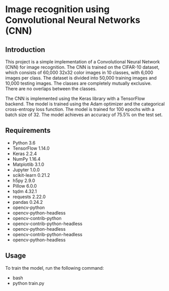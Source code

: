 # Image recognition using Convolutional Neural Networks (CNN)
## Introduction

This project is a simple implementation of a Convolutional Neural Network (CNN) for image recognition. The CNN is trained on the CIFAR-10 dataset, which consists of 60,000 32x32 color images in 10 classes, with 6,000 images per class. The dataset is divided into 50,000 training images and 10,000 testing images. The classes are completely mutually exclusive. There are no overlaps between the classes.

The CNN is implemented using the Keras library with a TensorFlow backend. The model is trained using the Adam optimizer and the categorical cross-entropy loss function. The model is trained for 100 epochs with a batch size of 32. The model achieves an accuracy of 75.5% on the test set.

## Requirements

- Python 3.6
- TensorFlow 1.14.0
- Keras 2.2.4
- NumPy 1.16.4
- Matplotlib 3.1.0
- Jupyter 1.0.0
- scikit-learn 0.21.2
- h5py 2.9.0
- Pillow 6.0.0
- tqdm 4.32.1
- requests 2.22.0
- pandas 0.24.2
- opencv-python
- opencv-python-headless
- opencv-contrib-python
- opencv-contrib-python-headless
- opencv-python-headless
- opencv-contrib-python-headless
- opencv-python-headless

## Usage

To train the model, run the following command:

- bash
- python train.py